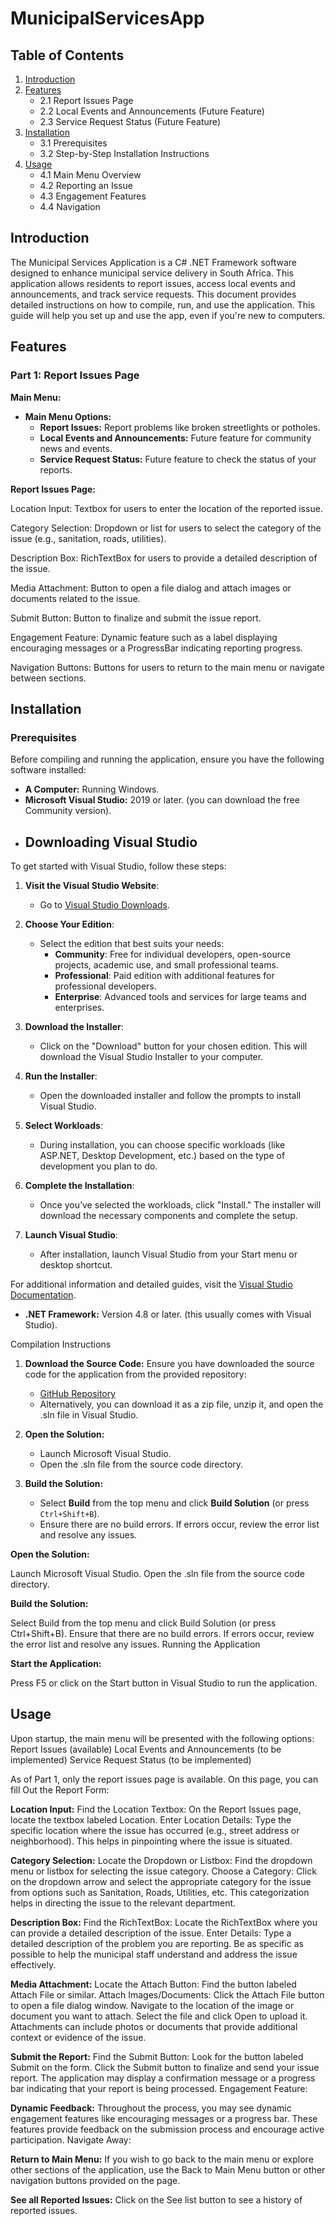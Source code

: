 # MunicipalServicesApp
## Table of Contents

1. [Introduction](#introduction)
2. [Features](#features)
   - 2.1 Report Issues Page
   - 2.2 Local Events and Announcements (Future Feature)
   - 2.3 Service Request Status (Future Feature)
3. [Installation](#installation)
   - 3.1 Prerequisites
   - 3.2 Step-by-Step Installation Instructions
4. [Usage](#usage)
   - 4.1 Main Menu Overview
   - 4.2 Reporting an Issue
   - 4.3 Engagement Features
   - 4.4 Navigation
## Introduction
The Municipal Services Application is a C# .NET Framework software designed to enhance municipal service delivery in South Africa. This application allows residents to report issues, access local events and announcements, and track service requests. This document provides detailed instructions on how to compile, run, and use the application.  This guide will help you set up and use the app, even if you're new to computers.


## Features
### Part 1: Report Issues Page
**Main Menu:**
- **Main Menu Options:**
  - **Report Issues:** Report problems like broken streetlights or potholes.
  - **Local Events and Announcements:** Future feature for community news and events.
  - **Service Request Status:** Future feature to check the status of your reports.


**Report Issues Page:**

Location Input: Textbox for users to enter the location of the reported issue.

Category Selection: Dropdown or list for users to select the category of the issue (e.g., sanitation, roads, utilities).

Description Box: RichTextBox for users to provide a detailed description of the issue.

Media Attachment: Button to open a file dialog and attach images or documents related to the issue.

Submit Button: Button to finalize and submit the issue report.

Engagement Feature: Dynamic feature such as a label displaying encouraging messages or a ProgressBar indicating reporting progress.

Navigation Buttons: Buttons for users to return to the main menu or navigate between sections.


## Installation
### Prerequisites
Before compiling and running the application, ensure you have the following software installed:
- **A Computer:** Running Windows.
- **Microsoft Visual Studio:** 2019 or later. (you can download the free Community version).
- ## Downloading Visual Studio

To get started with Visual Studio, follow these steps:

1. **Visit the Visual Studio Website**:
   - Go to [Visual Studio Downloads](https://visualstudio.microsoft.com/downloads/).

2. **Choose Your Edition**:
   - Select the edition that best suits your needs:
     - **Community**: Free for individual developers, open-source projects, academic use, and small professional teams.
     - **Professional**: Paid edition with additional features for professional developers.
     - **Enterprise**: Advanced tools and services for large teams and enterprises.

3. **Download the Installer**:
   - Click on the "Download" button for your chosen edition. This will download the Visual Studio Installer to your computer.

4. **Run the Installer**:
   - Open the downloaded installer and follow the prompts to install Visual Studio.

5. **Select Workloads**:
   - During installation, you can choose specific workloads (like ASP.NET, Desktop Development, etc.) based on the type of development you plan to do.

6. **Complete the Installation**:
   - Once you’ve selected the workloads, click "Install." The installer will download the necessary components and complete the setup.

7. **Launch Visual Studio**:
   - After installation, launch Visual Studio from your Start menu or desktop shortcut.

For additional information and detailed guides, visit the [Visual Studio Documentation](https://docs.microsoft.com/en-us/visualstudio/).

- **.NET Framework:** Version 4.8 or later. (this usually comes with Visual Studio).


Compilation Instructions
1. **Download the Source Code:** Ensure you have downloaded the source code for the application from the provided repository:
   - [GitHub Repository](https://github.com/ST10029788/PROG7312_MunicipalServicesApp.git)
   - Alternatively, you can download it as a zip file, unzip it, and open the .sln file in Visual Studio.
  
2. **Open the Solution:**
   - Launch Microsoft Visual Studio.
   - Open the .sln file from the source code directory.

3. **Build the Solution:**
   - Select **Build** from the top menu and click **Build Solution** (or press `Ctrl+Shift+B`).
   - Ensure there are no build errors. If errors occur, review the error list and resolve any issues.

**Open the Solution:**

Launch Microsoft Visual Studio.
Open the .sln file from the source code directory.

**Build the Solution:**

Select Build from the top menu and click Build Solution (or press Ctrl+Shift+B).
Ensure that there are no build errors. If errors occur, review the error list and resolve any issues.
Running the Application

**Start the Application:**

Press F5 or click on the Start button in Visual Studio to run the application.




## Usage
Upon startup, the main menu will be presented with the following options:
Report Issues (available)
Local Events and Announcements (to be implemented)
Service Request Status (to be implemented)

As of Part 1, only the report issues page is available. On this page, you can fill Out the Report Form:

**Location Input:**
Find the Location Textbox: On the Report Issues page, locate the textbox labeled Location.
Enter Location Details: Type the specific location where the issue has occurred (e.g., street address or neighborhood). This helps in pinpointing where the issue is situated.

**Category Selection:**
Locate the Dropdown or Listbox: Find the dropdown menu or listbox for selecting the issue category.
Choose a Category: Click on the dropdown arrow and select the appropriate category for the issue from options such as Sanitation, Roads, Utilities, etc. This categorization helps in directing the issue to the relevant department.

**Description Box:**
Find the RichTextBox: Locate the RichTextBox where you can provide a detailed description of the issue.
Enter Details: Type a detailed description of the problem you are reporting. Be as specific as possible to help the municipal staff understand and address the issue effectively.

**Media Attachment:**
Locate the Attach Button: Find the button labeled Attach File or similar.
Attach Images/Documents:
Click the Attach File button to open a file dialog window.
Navigate to the location of the image or document you want to attach.
Select the file and click Open to upload it. Attachments can include photos or documents that provide additional context or evidence of the issue.

**Submit the Report:**
Find the Submit Button: Look for the button labeled Submit on the form.
Click the Submit button to finalize and send your issue report.
The application may display a confirmation message or a progress bar indicating that your report is being processed.
Engagement Feature:

**Dynamic Feedback:** Throughout the process, you may see dynamic engagement features like encouraging messages or a progress bar. These features provide feedback on the submission process and encourage active participation.
Navigate Away:

**Return to Main Menu:** If you wish to go back to the main menu or explore other sections of the application, use the Back to Main Menu button or other navigation buttons provided on the page.

**See all Reported Issues:** Click on the See list button to see a history of reported issues.

